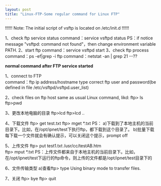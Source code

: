 ```yaml
---
layout: post
title: "Linux-FTP-Some regular command for Linux FTP"
---
```

!!!!!! Note: The initial script of vsftp is located on /etc/init.d !!!!!!

1、check ftp service status
command：service vsftpd status
PS：if notice message "vsftpd: command not found"，then change environment variable PATH. 
2、start ftp
command：service vsftpd start
3、check ftp process
command：ps -ef|grep -i ftp
command：netstat -an | grep 21 --??

**normal command after FTP service started**

1、connect to FTP    
command：ftp ip address/hostname
type correct ftp user and password(be defined in file /etc/vsftpd/vsftpd.user_list)

2、check files on ftp host
same as usual Linux command, likd:
ftp> ls 
ftp>pwd

3、更改本地电脑的目录
ftp>lcd
ftp>lcd ..

4、下载文件
ftp> get test.txt
ftp> mget *.txt 
PS：
a)下载到了本地主机的当前目录下。比如，在/opt/ipnet/test下执行ftp，都下载到这个目录了。
b)批量下载每下载一个文件就会有确认提示，可以关闭这个提示，prompt off

 5、上传文件
 ftp> put test1.txt /usr/cc/testAB.htm  
 ftp> mput *.txt
 PS：上传文件都来自于本地主机的当前目录下。比如，在/opt/ipnet/test下运行的ftp命令，则上传的文件都是/opt/ipnet/test目录下的

 6、文件传输类型
 a)查看ftp> type
  Using binary mode to transfer files.

 7、关闭
 ftp> bye
 ftp> quit
